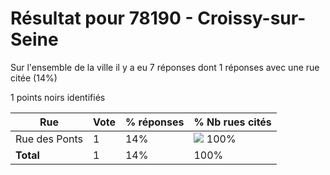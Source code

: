 # Résultat pour 78190 - Croissy-sur-Seine

Sur l'ensemble de la ville il y a eu 7 réponses dont 1 réponses avec une rue citée (14%)

1 points noirs identifiés

| Rue | Vote | % réponses | % Nb rues cités|
|-----|------|------------|----------------|
| Rue des Ponts | 1 | 14% | <img src="../../img/bar_100.gif" />&nbsp;100%|
| **Total** | 1 | 14% | 100%|
